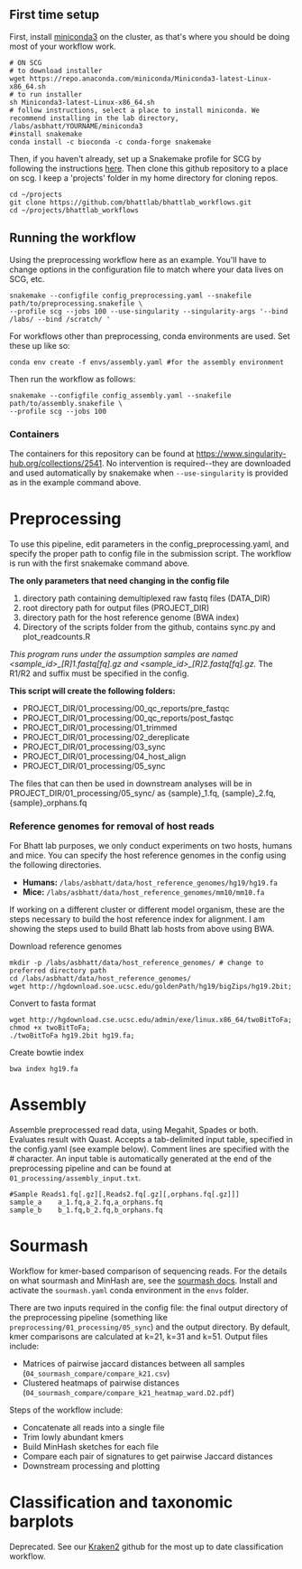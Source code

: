## First time setup

First, install [miniconda3](https://conda.io/miniconda.html) on the cluster, as that's where you should be doing most of your workflow work.

```
# ON SCG
# to download installer
wget https://repo.anaconda.com/miniconda/Miniconda3-latest-Linux-x86_64.sh
# to run installer
sh Miniconda3-latest-Linux-x86_64.sh
# follow instructions, select a place to install miniconda. We recommend installing in the lab directory, /labs/asbhatt/YOURNAME/miniconda3
#install snakemake
conda install -c bioconda -c conda-forge snakemake
```
Then, if you haven't already, set up a Snakemake profile for SCG by following the instructions [here](https://github.com/bhattlab/slurm).
Then clone this github repository to a place on scg. I keep a 'projects' folder in my home directory for cloning repos.
```
cd ~/projects
git clone https://github.com/bhattlab/bhattlab_workflows.git
cd ~/projects/bhattlab_workflows
```

## Running the workflow
Using the preprocessing workflow here as an example. You'll have to change options in the configuration file to match where your data lives on SCG, etc.
```
snakemake --configfile config_preprocessing.yaml --snakefile path/to/preprocessing.snakefile \
--profile scg --jobs 100 --use-singularity --singularity-args '--bind /labs/ --bind /scratch/ '
```

For workflows other than preprocessing, conda environments are used.  Set these up like so:

```
conda env create -f envs/assembly.yaml #for the assembly environment
```

Then run the workflow as follows:

```
snakemake --configfile config_assembly.yaml --snakefile path/to/assembly.snakefile \
--profile scg --jobs 100
```



### Containers
The containers for this repository can be found at https://www.singularity-hub.org/collections/2541. No intervention is required--they are downloaded and used automatically by snakemake when `--use-singularity` is provided as in the example command above.


# Preprocessing

To use this pipeline, edit parameters in the config_preprocessing.yaml, and specify the proper path to config file in the submission script.  The workflow is run with the first snakemake command above.

**The only parameters that need changing in the config file**
1. directory path containing demultiplexed raw fastq files (DATA_DIR)
2. root directory path for output files (PROJECT_DIR)
3. directory path for the host reference genome (BWA index)
4. Directory of the scripts folder from the github, contains sync.py and plot_readcounts.R

*This program runs under the assumption samples are named <sample_id>\_[R]1.fastq[fq].gz and <sample_id>\_[R]2.fastq[fq].gz.* The R1/R2 and suffix must be specified in the config.

**This script will create the following folders:**
- PROJECT_DIR/01_processing/00_qc_reports/pre_fastqc
- PROJECT_DIR/01_processing/00_qc_reports/post_fastqc
- PROJECT_DIR/01_processing/01_trimmed
- PROJECT_DIR/01_processing/02_dereplicate
- PROJECT_DIR/01_processing/03_sync
- PROJECT_DIR/01_processing/04_host_align
- PROJECT_DIR/01_processing/05_sync


The files that can then be used in downstream analyses will be in PROJECT_DIR/01_processing/05_sync/ as {sample}\_1.fq, {sample}\_2.fq, {sample}\_orphans.fq

### Reference genomes for removal of host reads
For Bhatt lab purposes, we only conduct experiments on two hosts, humans and mice. You can specify the host reference genomes in the config using the following directories.
- **Humans:**
``` /labs/asbhatt/data/host_reference_genomes/hg19/hg19.fa ```
- **Mice:**
``` /labs/asbhatt/data/host_reference_genomes/mm10/mm10.fa ```

If working on a different cluster or different model organism, these are the steps necessary to build the host reference index for alignment. I am showing the steps used to build Bhatt lab hosts from above using BWA.

Download reference genomes
```
mkdir -p /labs/asbhatt/data/host_reference_genomes/ # change to preferred directory path
cd /labs/asbhatt/data/host_reference_genomes/
wget http://hgdownload.soe.ucsc.edu/goldenPath/hg19/bigZips/hg19.2bit;
```
Convert to fasta format
```
wget http://hgdownload.cse.ucsc.edu/admin/exe/linux.x86_64/twoBitToFa;
chmod +x twoBitToFa;
./twoBitToFa hg19.2bit hg19.fa;
```
Create bowtie index
```
bwa index hg19.fa
```

# Assembly

Assemble preprocessed read data, using Megahit, Spades or both. Evaluates result with Quast. Accepts a tab-delimited input table, specified in the config.yaml (see example below). Comment lines are specified with the # character. An input table is automatically generated at the end of the preprocessing pipeline and can be found at `01_processing/assembly_input.txt`.

```
#Sample Reads1.fq[.gz][,Reads2.fq[.gz][,orphans.fq[.gz]]]
sample_a    a_1.fq,a_2.fq,a_orphans.fq
sample_b    b_1.fq,b_2.fq,b_orphans.fq
```

# Sourmash
Workflow for kmer-based comparison of sequencing reads. For the details on what sourmash and MinHash are, see the [sourmash docs](https://sourmash.readthedocs.io/en/latest/). Install and activate the `sourmash.yaml` conda environment in the `envs` folder.

There are two inputs required in the config file: the final output directory of the preprocessing pipeline (something like `preprocessing/01_processing/05_sync`) and the output directory. By default, kmer comparisons are calculated at k=21, k=31 and k=51. Output files include:
- Matrices of pairwise jaccard distances between all samples (`04_sourmash_compare/compare_k21.csv`)
- Clustered heatmaps of pairwise distances (`04_sourmash_compare/compare_k21_heatmap_ward.D2.pdf`)

Steps of the workflow include:
- Concatenate all reads into a single file
- Trim lowly abundant kmers
- Build MinHash sketches for each file
- Compare each pair of signatures to get pairwise Jaccard distances
- Downstream processing and plotting

# Classification and taxonomic barplots
Deprecated. See our [Kraken2](https://github.com/bhattlab/kraken2_classification) github for the most up to date classification workflow.
